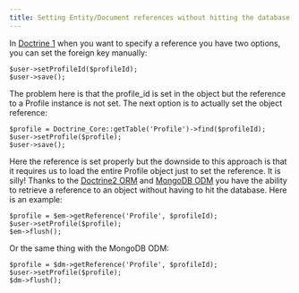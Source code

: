 ```yaml
---
title: Setting Entity/Document references without hitting the database
---
```

<p>In <a href="http://www.doctrine-project.org/projects/orm/1.2/docs/en" target="_blank">Doctrine 1</a> when you want to specify a reference you have two options, you can set the foreign key manually:</p>

<pre><code>$user-&gt;setProfileId($profileId);
$user-&gt;save();
</code></pre>

<p>The problem here is that the profile_id is set in the object but the reference to a Profile instance is not set. The next option is to actually set the object reference:</p>

<pre><code>$profile = Doctrine_Core::getTable('Profile')-&gt;find($profileId);
$user-&gt;setProfile($profile);
$user-&gt;save();
</code></pre>

<p>Here the reference is set properly but the downside to this approach is that it requires us to load the entire Profile object just to set the reference. It is silly! Thanks to the <a href="http://www.doctrine-project.org/projects/orm" target="_blank">Doctrine2 ORM</a> and <a href="http://www.doctrine-project.org/projects/mongodb_odm" target="_blank">MongoDB ODM</a> you have the ability to retrieve a reference to an object without having to hit the database. Here is an example:</p>

<pre><code>$profile = $em-&gt;getReference('Profile', $profileId);
$user-&gt;setProfile($profile);
$em-&gt;flush();
</code></pre>

<p>Or the same thing with the MongoDB ODM:</p>

<pre><code>$profile = $dm-&gt;getReference('Profile', $profileId);
$user-&gt;setProfile($profile);
$dm-&gt;flush();
</code></pre>